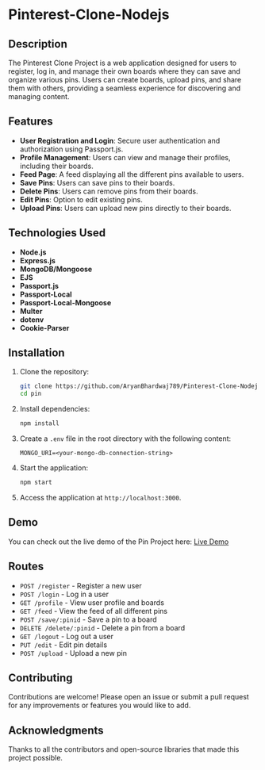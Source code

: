 # Pinterest-Clone-Nodejs

## Description

The Pinterest Clone Project is a web application designed for users to register, log in, and manage their own boards where they can save and organize various pins. Users can create boards, upload pins, and share them with others, providing a seamless experience for discovering and managing content.

## Features

- **User Registration and Login**: Secure user authentication and authorization using Passport.js.
- **Profile Management**: Users can view and manage their profiles, including their boards.
- **Feed Page**: A feed displaying all the different pins available to users.
- **Save Pins**: Users can save pins to their boards.
- **Delete Pins**: Users can remove pins from their boards.
- **Edit Pins**: Option to edit existing pins.
- **Upload Pins**: Users can upload new pins directly to their boards.

## Technologies Used

- **Node.js**
- **Express.js**
- **MongoDB/Mongoose**
- **EJS**
- **Passport.js**
- **Passport-Local**
- **Passport-Local-Mongoose**
- **Multer**
- **dotenv**
- **Cookie-Parser**

## Installation

1. Clone the repository:
   ```bash
   git clone https://github.com/AryanBhardwaj789/Pinterest-Clone-Nodejs.git
   cd pin
   ```

2. Install dependencies:
   ```bash
   npm install
   ```

3. Create a `.env` file in the root directory with the following content:
   ```
   MONGO_URI=<your-mongo-db-connection-string>
   ```

4. Start the application:
   ```bash
   npm start
   ```

5. Access the application at `http://localhost:3000`.

## Demo

You can check out the live demo of the Pin Project here: [Live Demo](https://pinterest-clone-nodejs.onrender.com/)

## Routes

- `POST /register` - Register a new user
- `POST /login` - Log in a user
- `GET /profile` - View user profile and boards
- `GET /feed` - View the feed of all different pins
- `POST /save/:pinid` - Save a pin to a board
- `DELETE /delete/:pinid` - Delete a pin from a board
- `GET /logout` - Log out a user
- `PUT /edit` - Edit pin details
- `POST /upload` - Upload a new pin

## Contributing

Contributions are welcome! Please open an issue or submit a pull request for any improvements or features you would like to add.

## Acknowledgments

Thanks to all the contributors and open-source libraries that made this project possible.